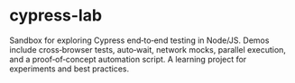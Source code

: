 # cypress-lab
Sandbox for exploring Cypress end‑to‑end testing in Node/JS. Demos include cross‑browser tests, auto‑wait, network mocks, parallel execution, and a proof‑of‑concept automation script. A learning project for experiments and best practices.
